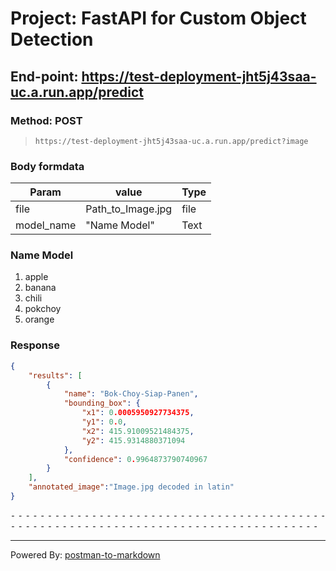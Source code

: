 # Project: FastAPI for Custom Object Detection 

## End-point: https://test-deployment-jht5j43saa-uc.a.run.app/predict
### Method: POST
>```
>https://test-deployment-jht5j43saa-uc.a.run.app/predict?image
>```
### Body formdata

|Param|value|Type|
|---|---|---|
|file|Path_to_Image.jpg|file|
|model_name|"Name Model"|Text|

### Name Model
1. apple
2. banana
3. chili
4. pokchoy
5. orange

### Response

```json
{
    "results": [
        {
            "name": "Bok-Choy-Siap-Panen",
            "bounding_box": {
                "x1": 0.0005950927734375,
                "y1": 0.0,
                "x2": 415.91009521484375,
                "y2": 415.9314880371094
            },
            "confidence": 0.9964873790740967
        }
    ],
    "annotated_image":"Image.jpg decoded in latin"
}
```



⁃ ⁃ ⁃ ⁃ ⁃ ⁃ ⁃ ⁃ ⁃ ⁃ ⁃ ⁃ ⁃ ⁃ ⁃ ⁃ ⁃ ⁃ ⁃ ⁃ ⁃ ⁃ ⁃ ⁃ ⁃ ⁃ ⁃ ⁃ ⁃ ⁃ ⁃ ⁃ ⁃ ⁃ ⁃ ⁃ ⁃ ⁃ ⁃ ⁃ ⁃ ⁃ ⁃ ⁃ ⁃ ⁃ ⁃ ⁃ ⁃ ⁃ ⁃ ⁃ ⁃ ⁃ ⁃ ⁃ ⁃ ⁃ ⁃ ⁃ ⁃ ⁃ ⁃ ⁃ ⁃ ⁃ ⁃ ⁃ ⁃ ⁃ ⁃ ⁃ ⁃ ⁃ ⁃ ⁃ ⁃ ⁃ ⁃ ⁃ ⁃ ⁃ ⁃ ⁃ ⁃
_________________________________________________
Powered By: [postman-to-markdown](https://github.com/bautistaj/postman-to-markdown/)
